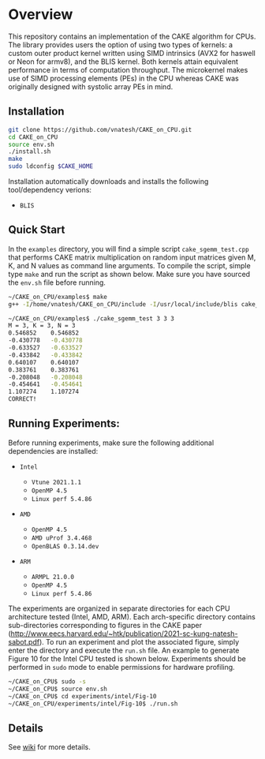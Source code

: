 # Overview
This repository contains an implementation of the CAKE algorithm for CPUs. The library provides users the option of using two types of kernels: a custom outer product kernel written using SIMD intrinsics (AVX2 for haswell or Neon for armv8), and the BLIS kernel. Both kernels attain equivalent performance in terms of computation throughput. The microkernel makes use of SIMD processing elements (PEs) in the CPU whereas CAKE was originally designed with systolic array PEs in mind.

## Installation

```bash
git clone https://github.com/vnatesh/CAKE_on_CPU.git
cd CAKE_on_CPU
source env.sh
./install.sh
make
sudo ldconfig $CAKE_HOME
```

Installation automatically downloads and installs the following tool/dependency verions:

* `BLIS` 


## Quick Start

In the `examples` directory, you will find a simple script `cake_sgemm_test.cpp` that performs CAKE matrix multiplication on random input matrices given M, K, and N values as command line arguments. To compile the script, simple type `make` and run the script as shown below. Make sure you have sourced the `env.sh` file before running. 

```bash
~/CAKE_on_CPU/examples$ make
g++ -I/home/vnatesh/CAKE_on_CPU/include -I/usr/local/include/blis cake_sgemm_test.cpp -L/home/vnatesh/CAKE_on_CPU -lcake -o cake_sgemm_test

~/CAKE_on_CPU/examples$ ./cake_sgemm_test 3 3 3
M = 3, K = 3, N = 3
0.546852	0.546852
-0.430778	-0.430778
-0.633527	-0.633527
-0.433842	-0.433842
0.640107	0.640107
0.383761	0.383761
-0.208048	-0.208048
-0.454641	-0.454641
1.107274	1.107274
CORRECT!
```

## Running Experiments:

Before running experiments, make sure the following additional dependencies are installed:

* `Intel`
	* `Vtune 2021.1.1` 
	* `OpenMP 4.5` 
	* `Linux perf 5.4.86` 

* `AMD` 
	* `OpenMP 4.5` 
	* `AMD uProf 3.4.468` 
	* `OpenBLAS 0.3.14.dev` 

* `ARM` 
	* `ARMPL 21.0.0` 
	* `OpenMP 4.5` 
	* `Linux perf 5.4.86` 

The experiments are organized in separate directories for each CPU architecture tested (Intel, AMD, ARM). Each arch-specific directory contains sub-directories corresponding to figures in the CAKE paper (<http://www.eecs.harvard.edu/~htk/publication/2021-sc-kung-natesh-sabot.pdf>). To run an experiment and plot the associated figure, simply enter the directory and execute the `run.sh` file. An example to generate Figure 10 for the Intel CPU tested is shown below. Experiments should be performed in `sudo` mode to enable permissions for hardware profiling.

```bash
~/CAKE_on_CPU$ sudo -s
~/CAKE_on_CPU$ source env.sh
~/CAKE_on_CPU$ cd experiments/intel/Fig-10
~/CAKE_on_CPU/experiments/intel/Fig-10$ ./run.sh
```

## Details
See [wiki](https://github.com/vnatesh/CAKE_on_CPU/wiki) for more details.

<!-- <p align = "center">
<img  src="https://github.com/vnatesh/maestro/blob/master/images/cake_diagram.png" width="500">
</p>
 -->


